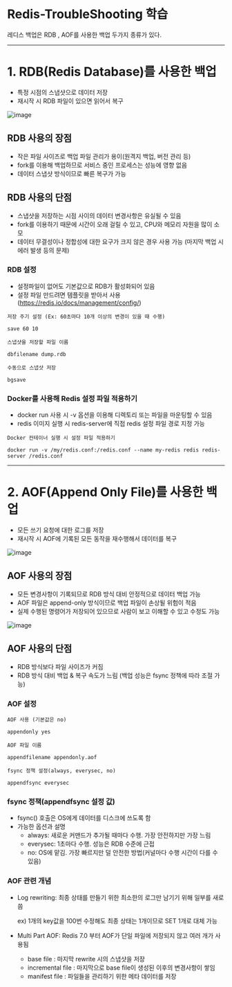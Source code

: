 # Redis-TroubleShooting 학습

레디스 백업은 RDB , AOF를 사용한 백업 두가지 종류가 있다.

---

# 1. RDB(Redis Database)를 사용한 백업

- 특정 시점의 스냅샷으로 데이터 저장
- 재시작 시 RDB 파일이 있으면 읽어서 복구

![image](https://user-images.githubusercontent.com/40031858/221501912-1fb5da9b-00a5-4ae5-b42d-14bca442aaed.png)

## RDB 사용의 장점

- 작은 파일 사이즈로 백업 파일 관리가 용이(원격지 백업, 버전 관리 등)
- fork를 이용해 백업하므로 서비스 중인 프로세스는 성능에 영향 없음
- 데이터 스냅샷 방식이므로 빠른 복구가 가능

## RDB 사용의 단점

- 스냅샷을 저장하는 시점 사이의 데이터 변경사항은 유실될 수 있음
- fork를 이용하기 때문에 시간이 오래 걸릴 수 있고, CPU와 메모리 자원을 많이 소모
- 데이터 무결성이나 정합성에 대한 요구가 크지 않은 경우 사용 가능 (마지막 백업 시 에러 발생 등의 문제)

### RDB 설정

- 설정파일이 없어도 기본값으로 RDB가 활성화되어 있음
- 설정 파일 만드려면 템플릿을 받아서 사용 (https://redis.io/docs/management/config/)

`저장 주기 설정 (Ex: 60초마다 10개 이상의 변경이 있을 때 수행)`

    save 60 10

`스냅샷을 저장할 파일 이름`

    dbfilename dump.rdb

`수동으로 스냅샷 저장`

    bgsave

### Docker를 사용해 Redis 설정 파일 적용하기

- docker run 사용 시 -v 옵션을 이용해 디렉토리 또는 파일을 마운팅할 수 있음
- redis 이미지 실행 시 redis-server에 직접 redis 설정 파일 경로 지정 가능

`Docker 컨테이너 실행 시 설정 파일 적용하기`

    docker run -v /my/redis.conf:/redis.conf --name my-redis redis redis-server /redis.conf

---

# 2. AOF(Append Only File)를 사용한 백업

- 모든 쓰기 요청에 대한 로그를 저장
- 재시작 시 AOF에 기록된 모든 동작을 재수행해서 데이터를 복구

![image](https://user-images.githubusercontent.com/40031858/221508964-862b9d3d-c4c2-426d-98d7-7d2c5bfd16d4.png)

## AOF 사용의 장점

- 모든 변경사항이 기록되므로 RDB 방식 대비 안정적으로 데이터 백업 가능
- AOF 파일은 append-only 방식이므로 백업 파일이 손상될 위험이 적음
- 실제 수행된 명령어가 저장되어 있으므로 사람이 보고 이해할 수 있고 수정도 가능


![image](https://user-images.githubusercontent.com/40031858/221509330-91501d40-3c35-4408-9e50-ccf59f12d8c2.png)

## AOF 사용의 단점

- RDB 방식보다 파일 사이즈가 커짐
- RDB 방식 대비 백업 & 복구 속도가 느림 (백업 성능은 fsync 정책에 따라 조절 가능)

### AOF 설정

`AOF 사용 (기본값은 no)`

    appendonly yes

`AOF 파일 이름`

    appendfilename appendonly.aof

`fsync 정책 설정(always, everysec, no)`

    appendfsync everysec

### fsync 정책(appendfsync 설정 값)

- fsync() 호출은 OS에게 데이터를 디스크에 쓰도록 함
- 가능한 옵션과 설명
  - always: 새로운 커맨드가 추가될 때마다 수행. 가장 안전하지만 가장 느림
  - everysec: 1초마다 수행. 성능은 RDB 수준에 근접
  - no: OS에 맡김. 가장 빠르지만 덜 안전한 방법(커널마다 수행 시간이 다를 수 있음)

### AOF 관련 개념

- Log rewriting: 최종 상태를 만들기 위한 최소한의 로그만 남기기 위해 일부를 새로 씀

    ex) 1개의 key값을 100번 수정해도 최종 상태는 1개이므로 SET 1개로 대체 가능

- Multi Part AOF: Redis 7.0 부터 AOF가 단일 파일에 저장되지 않고 여러 개가 사용됨
  - base file : 마지막 rewrite 시의 스냅샷을 저장
  - incremental file : 마지막으로 base file이 생성된 이후의 변경사항이 쌓임
  - manifest file : 파일들을 관리하기 위한 메타 데이터를 저장 

